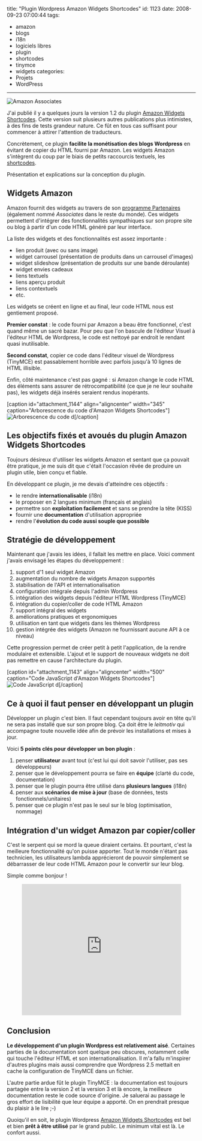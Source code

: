 title: "Plugin Wordpress Amazon Widgets Shortcodes"
id: 1123
date: 2008-09-23 07:00:44
tags:
- amazon
- blogs
- i18n
- logiciels libres
- plugin
- shortcodes
- tinymce
- widgets
categories:
- Projets
- WordPress
---

![](https://oncletom.io/images/2008/09/amazon-associates.gif "Amazon Associates")

J'ai publié il y a quelques jours la version 1.2 du plugin [Amazon Widgets Shortcodes](http://wordpress.org/extend/plugins/amazon-widgets-shortcodes/). Cette version suit plusieurs autres publications plus intimistes, à des fins de tests grandeur nature. Ce fût en tous cas suffisant pour commencer à attirer l'attention de traducteurs.

Concrètement, ce plugin **facilite la monétisation des blogs Wordpress** en évitant de copier du HTML fourni par Amazon. Les widgets Amazon s'intègrent du coup par le biais de petits raccourcis textuels, les [shortcodes](http://codex.wordpress.org/Shortcode_API).

Présentation et explications sur la conception du plugin.

<!--more-->

## Widgets Amazon

Amazon fournit des widgets au travers de son [programme Partenaires](http://partenaires.amazon.fr) (également nommé _Associates_ dans le reste du monde). Ces widgets permettent d'intégrer des fonctionnalités sympathiques sur son propre site ou blog à partir d'un code HTML généré par leur interface.

La liste des widgets et des fonctionnalités est assez importante :

*   lien produit (avec ou sans image)
*   widget carrousel (présentation de produits dans un carrousel d'images)
*   widget slideshow (présentation de produits sur une bande déroulante)
*   widget envies cadeaux
*   liens textuels
*   liens aperçu produit
*   liens contextuels
*   etc.

Les widgets se créent en ligne et au final, leur code HTML nous est gentiement proposé.

**Premier constat** : le code fourni par Amazon a beau être fonctionnel, c'est quand même un sacré bazar. Pour peu que l'on bascule de l'éditeur Visuel à l'éditeur HTML de Wordpress, le code est nettoyé par endroit le rendant quasi inutilisable.

**Second constat**, copier ce code dans l'éditeur visuel de Wordpress (TinyMCE) est passablement horrible avec parfois jusqu'à 10 lignes de HTML illisible.

Enfin, côté maintenance c'est pas gagné : si Amazon change le code HTML des éléments sans assurer de rétrocompatibilité (ce que je ne leur souhaite pas), les widgets déjà insérés seraient rendus inopérants.

[caption id="attachment_1144" align="aligncenter" width="345" caption="Arborescence du code d&#39;Amazon Widgets Shortcodes"]![Arborescence du code d](https://oncletom.io/images/2008/09/awshortcode-workspace.png "Arborescence du code d")[/caption]

## Les objectifs fixés et avoués du plugin Amazon Widgets Shortcodes

Toujours désireux d'utiliser les widgets Amazon et sentant que ça pouvait être pratique, je me suis dit que c'était l'occasion rêvée de produire un plugin utile, bien conçu et fiable.

En développant ce plugin, je me devais d'atteindre ces objectifs :

*   le rendre **internationalisable** (i18n)
*   le proposer en 2 langues minimum (français et anglais)
*   permettre son **exploitation facilement** et sans se prendre la tête (KISS)
*   fournir une **documentation** d'utilisation appropriée
*   rendre l'**évolution du code aussi souple que possible**

## Stratégie de développement

Maintenant que j'avais les idées, il fallait les mettre en place. Voici comment j'avais envisagé les étapes du développement :

1.  support d'1 seul widget Amazon
2.  augmentation du nombre de widgets Amazon supportés
3.  stabilisation de l'API et internationalisation
4.  configuration intégrale depuis l'admin Wordpress
5.  intégration des widgets depuis l'éditeur HTML Wordpress (TinyMCE)
6.  intégration du copier/coller de code HTML Amazon
7.  support intégral des widgets
8.  améliorations pratiques et ergonomiques
9.  utilisation en tant que widgets dans les thèmes Wordpress
10.  gestion intégrée des widgets (Amazon ne fournissant aucune API à ce niveau)

Cette progression permet de créer petit à petit l'application, de la rendre modulaire et extensible. L'ajout et le support de nouveaux widgets ne doit pas remettre en cause l'architecture du plugin.

[caption id="attachment_1143" align="aligncenter" width="500" caption="Code JavaScript d&#39;Amazon Widgets Shortcodes"]![Code JavaScript d](https://oncletom.io/images/2008/09/awshortcode-javascript-abstraction.png "Code JavaScript d")[/caption]

## Ce à quoi il faut penser en développant un plugin

Développer un plugin c'est bien. Il faut cependant toujours avoir en tête qu'il ne sera pas installé que sur son propre blog. Ça doit être le _leitmotiv_ qui accompagne toute nouvelle idée afin de prévoir les installations et mises à jour.

Voici **5 points clés pour développer un bon plugin** :

1.  penser **utilisateur** avant tout (c'est lui qui doit savoir l'utiliser, pas ses développeurs)
2.  penser que le développement pourra se faire en **équipe** (clarté du code, documentation)
3.  penser que le plugin pourra être utilisé dans **plusieurs langues** (i18n)
4.  penser aux **scénarios de mise à jour** (base de données, tests fonctionnels/unitaires)
5.  penser que ce plugin n'est pas le seul sur le blog (optimisation, nommage)

## Intégration d'un widget Amazon par copier/coller

C'est le serpent qui se mord la queue diraient certains.
Et pourtant, c'est la meilleure fonctionnalité qu'on puisse apporter. Tout le monde n'étant pas technicien, les utilisateurs lambda apprécieront de pouvoir simplement se débarrasser de leur code HTML Amazon pour le convertir sur leur blog.

Simple comme bonjour !
<div style="text-align:center"><object classid="clsid:d27cdb6e-ae6d-11cf-96b8-444553540000" width="425" height="350" codebase="http://download.macromedia.com/pub/shockwave/cabs/flash/swflash.cab#version=6,0,40,0"><param name="src" value="http://www.youtube.com/v/BigIblty910" /><embed type="application/x-shockwave-flash" width="425" height="350" src="http://www.youtube.com/v/BigIblty910"></embed></object></div>

## Conclusion

**Le développement d'un plugin Wordpress est relativement aisé**. Certaines parties de la documentation sont quelque peu obscures, notamment celle qui touche l'éditeur HTML et son internationalisation. Il m'a fallu m'inspirer d'autres plugins mais aussi comprendre que Wordpress 2.5 mettait en cache la configuration de TinyMCE dans un fichier.

L'autre partie ardue fût le plugin TinyMCE : la documentation est toujours partagée entre la version 2 et la version 3 et là encore, la meilleure documentation reste le code source d'origine. Je saluerai au passage le gros effort de lisibilité que leur équipe a apporté. On en prendrait presque du plaisir à le lire ;-)

Quoiqu'il en soit, le plugin Wordpress [Amazon Widgets Shortcodes](http://wordpress.org/extend/plugins/amazon-widgets-shortcodes/) est bel et bien **prêt à être utilisé** par le grand public. Le minimum vital est là. Le confort aussi.